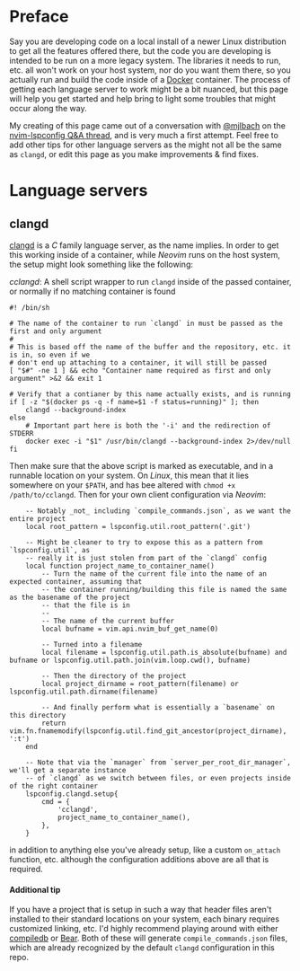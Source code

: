 # Preface

Say you are developing code on a local install of a newer Linux distribution to get all the features offered there, but the code you are developing is intended to be run on a more legacy system. The libraries it needs to run, etc. all won't work on your host system, nor do you want them there, so you actually run and build the code inside of a [Docker](https://docs.docker.com/) container. The process of getting each language server to work might be a bit nuanced, but this page will help you get started and help bring to light some troubles that might occur along the way.

My creating of this page came out of a conversation with [@mjlbach](https://github.com/mjlbach) on the [nvim-lspconfig Q&A thread](https://github.com/neovim/nvim-lspconfig/discussions/667), and is very much a first attempt. Feel free to add other tips for other language servers as the might not all be the same as `clangd`, or edit this page as you make improvements & find fixes.

# Language servers

## clangd

[clangd](https://clangd.llvm.org/) is a _C_ family language server, as the name implies. In order to get this working inside of a container, while _Neovim_ runs on the host system, the setup might look something like the following:

_cclangd_: A shell script wrapper to run `clangd` inside of the passed container, or normally if no matching container is found
```
#! /bin/sh

# The name of the container to run `clangd` in must be passed as the first and only argument
#
# This is based off the name of the buffer and the repository, etc. it is in, so even if we
# don't end up attaching to a container, it will still be passed
[ "$#" -ne 1 ] && echo "Container name required as first and only argument" >&2 && exit 1

# Verify that a contianer by this name actually exists, and is running
if [ -z "$(docker ps -q -f name=$1 -f status=running)" ]; then
    clangd --background-index
else
    # Important part here is both the '-i' and the redirection of STDERR
    docker exec -i "$1" /usr/bin/clangd --background-index 2>/dev/null
fi
```

Then make sure that the above script is marked as executable, and in a runnable location on your system. On _Linux_, this mean that it lies somewhere on your `$PATH`, and has bee altered with `chmod +x /path/to/cclangd`. Then for your own client configuration via _Neovim_:

```
    -- Notably _not_ including `compile_commands.json`, as we want the entire project
    local root_pattern = lspconfig.util.root_pattern('.git')

    -- Might be cleaner to try to expose this as a pattern from `lspconfig.util`, as
    -- really it is just stolen from part of the `clangd` config
    local function project_name_to_container_name()
        -- Turn the name of the current file into the name of an expected container, assuming that
        -- the container running/building this file is named the same as the basename of the project
        -- that the file is in
        --
        -- The name of the current buffer
        local bufname = vim.api.nvim_buf_get_name(0)

        -- Turned into a filename
        local filename = lspconfig.util.path.is_absolute(bufname) and bufname or lspconfig.util.path.join(vim.loop.cwd(), bufname)

        -- Then the directory of the project
        local project_dirname = root_pattern(filename) or lspconfig.util.path.dirname(filename)

        -- And finally perform what is essentially a `basename` on this directory
        return vim.fn.fnamemodify(lspconfig.util.find_git_ancestor(project_dirname), ':t')
    end

    -- Note that via the `manager` from `server_per_root_dir_manager`, we'll get a separate instance
    -- of `clangd` as we switch between files, or even projects inside of the right container
    lspconfig.clangd.setup{
        cmd = {
            'cclangd',
            project_name_to_container_name(),
        },
    }
```

in addition to anything else you've already setup, like a custom `on_attach` function, etc. although the configuration additions above are all that is required.

#### Additional tip

If you have a project that is setup in such a way that header files aren't installed to their standard locations on your system, each binary requires customized linking, etc. I'd highly recommend playing around with either [compiledb](https://pypi.org/project/compiledb/) or [Bear](https://github.com/rizsotto/Bear). Both of these will generate `compile_commands.json` files, which are already recognized by the default `clangd` configuration in this repo.